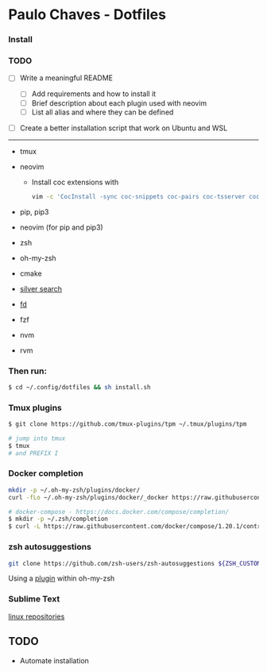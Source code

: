 # Paulo Chaves - Dotfiles

### Install

### TODO

- [ ] Write a meaningful README
  - [ ] Add requirements and how to install it
  - [ ] Brief description about each plugin used with neovim
  - [ ] List all alias and where they can be defined
- [ ] Create a better installation script that work on Ubuntu and WSL


-----------------------

- tmux
- neovim

  - Install coc extensions with

    ```bash
    vim -c 'CocInstall -sync coc-snippets coc-pairs coc-tsserver coc-eslint coc-prettier coc-json coc-emmet coc-java|q'
    ```

- pip, pip3
- neovim (for pip and pip3)
- zsh
- oh-my-zsh
- cmake
- [silver search](https://github.com/ggreer/the_silver_searcher)
- [fd](https://github.com/sharkdp/fd)
- fzf
- nvm
- rvm

### Then run:

```sh
$ cd ~/.config/dotfiles && sh install.sh
```

### Tmux plugins

```sh
$ git clone https://github.com/tmux-plugins/tpm ~/.tmux/plugins/tpm

# jump into tmux
$ tmux
# and PREFIX I
```

### Docker completion

```sh
mkdir -p ~/.oh-my-zsh/plugins/docker/
curl -fLo ~/.oh-my-zsh/plugins/docker/_docker https://raw.githubusercontent.com/docker/cli/master/contrib/completion/zsh/_docker

# docker-compose - https://docs.docker.com/compose/completion/
$ mkdir -p ~/.zsh/completion
$ curl -L https://raw.githubusercontent.com/docker/compose/1.20.1/contrib/completion/zsh/_docker-compose > ~/.zsh/completion/_docker-compose
```

### zsh autosuggestions

```sh
git clone https://github.com/zsh-users/zsh-autosuggestions ${ZSH_CUSTOM:-~/.oh-my-zsh/custom}/plugins/zsh-autosuggestions
```

Using a [plugin](https://github.com/robbyrussell/oh-my-zsh#using-oh-my-zsh) within oh-my-zsh

### Sublime Text

[linux repositories](https://www.sublimetext.com/docs/3/linux_repositories.html)

## TODO

- Automate installation
